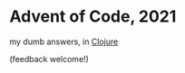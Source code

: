 # Advent of Code, 2021

my dumb answers, in [Clojure](https://clojure.org/about/rationale#_why_clojure)

(feedback welcome!)
